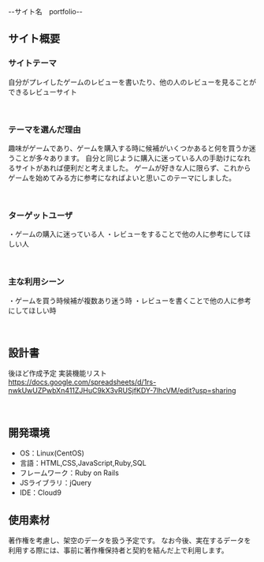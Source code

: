 --サイト名　portfolio--
<!--​READMEを作成する際は、項目内の【補足説明】は削除して完成させてください。-->
## サイト概要
### サイトテーマ
自分がプレイしたゲームのレビューを書いたり、他の人のレビューを見ることができるレビューサイト
<!-- 【補足説明】 -->
<!-- - 〜なコミュニティサイトorレビューサイトorSNS　と１文で記載する -->
​
### テーマを選んだ理由
趣味がゲームであり、ゲームを購入する時に候補がいくつかあると何を買うか迷うことが多々あります。
自分と同じように購入に迷っている人の手助けになれるサイトがあれば便利だと考えました。
ゲームが好きな人に限らず、これからゲームを始めてみる方に参考になればよいと思いこのテーマにしました。
<!-- 【補足説明】 -->
<!-- - ですます調で記載しましょう。READMEファイルは企業様も見られます。 -->
<!-- - ３文以上記載しましょう。 -->

<!--　★テーマ理由を記載する際のポイント　-->
<!-- - 自分自身の背景の説明（このポートフォリオを作る前提を説明） -->
<!-- - 扱う題材が抱えている問題・課題の説明 -->
<!-- - ターゲットとするユーザーが持つであろう課題の説明（需要をアピールするため） -->
<!-- - 当問題を解決するために、このようなポートフォリオを制作してみようと考えました」という結び -->

<!-- ★記載例 -->
<!-- もともと料理が好きで、オリジナルレシピで料理を作ることが多いのですが、少しずつレシピが1パターンになってきており頭を悩ませていました。 -->
<!-- 身近に自分と同じように、料理を好んでする友人がいないため困っていた所、他の人がどのようなレシピで作っているのかを知れるサービスがあれば便利だと考えました。 -->
<!-- また料理好きな人だけでなく、日々料理を作る必要があるがレシピに困っている人の助けにもなると考え、このテーマにしました。 -->
​
### ターゲットユーザ
・ゲームの購入に迷っている人
・レビューをすることで他の人に参考にしてほしい人
<!-- 【補足説明】 -->
<!-- - 〜な人という記載方法で、2つ以上記載しましょう -->
<!-- - テーマ理由と矛盾のないターゲットを選出しましょう -->
<!-- - 実際にサービスを利用する立場であると想定しましょう  -->
​
### 主な利用シーン
・ゲームを買う時候補が複数あり迷う時
・レビューを書くことで他の人に参考にしてほしい時

<!-- 【補足説明】 -->
<!-- - 〜な時という記載方法で、2つ以上記載しましょう -->
​
## 設計書
後ほど作成予定
実装機能リスト　https://docs.google.com/spreadsheets/d/1rs-nwkUwUZPwbXn411ZJHuC9kX3vRUSjfKDY-7lhcVM/edit?usp=sharing
<!-- 【補足説明】 -->
<!-- - テーマ提出時点では不要です。 -->
<!-- - 当項目には「後ほど作成予定」と記載しましょう。 -->
​
## 開発環境
- OS：Linux(CentOS)
- 言語：HTML,CSS,JavaScript,Ruby,SQL
- フレームワーク：Ruby on Rails
- JSライブラリ：jQuery
- IDE：Cloud9
​
## 使用素材
著作権を考慮し、架空のデータを扱う予定です。
なお今後、実在するデータを利用する際には、事前に著作権保持者と契約を結んだ上で利用します。
<!-- - 外部サービスの画像素材・音声素材を使用した場合は、必ずサービス名とURLを明記してください。 -->
<!-- - アプリケーションの実装に使用したgem/bootstrapのリファレンスなどの記載は不要です。 -->
<!-- - 使用しない場合は、使用素材の項目をREADMEから削除してください。 -->
<!-- - 架空の団体・題材を前提にポートフォリオを制作する場合、下記のテンプレートを当項目内に記載しましょう。 -->
<!-- 【テンプレート】 -->
<!-- 著作権を考慮し、架空のデータを扱う予定です。 -->
<!-- なお今後、実在するデータを利用する際には、事前に著作権保持者と契約を結んだ上で利用します。 -->